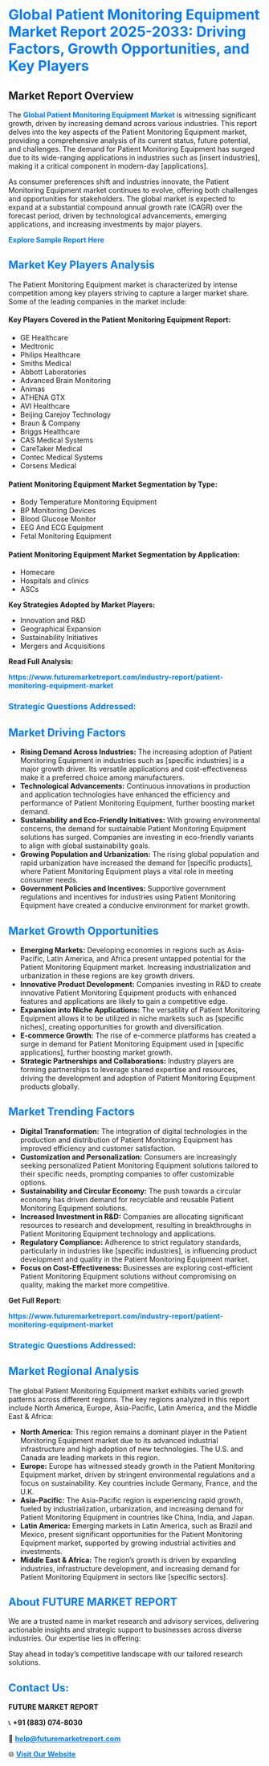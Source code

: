 <h1 style="color: #007BFF;">Global Patient Monitoring Equipment Market Report 2025-2033: Driving Factors, Growth Opportunities, and Key Players</h1>

<section id="overview">
<h2>Market Report Overview</h2>
<p>The <a href="https://www.futuremarketreport.com/industry-report/patient-monitoring-equipment-market" style="color: #007BFF; text-decoration: none;"><strong>Global Patient Monitoring Equipment Market</strong></a> is witnessing significant growth, driven by increasing demand across various industries. This report delves into the key aspects of the Patient Monitoring Equipment market, providing a comprehensive analysis of its current status, future potential, and challenges. The demand for Patient Monitoring Equipment has surged due to its wide-ranging applications in industries such as [insert industries], making it a critical component in modern-day [applications].</p>
<p>As consumer preferences shift and industries innovate, the Patient Monitoring Equipment market continues to evolve, offering both challenges and opportunities for stakeholders. The global market is expected to expand at a substantial compound annual growth rate (CAGR) over the forecast period, driven by technological advancements, emerging applications, and increasing investments by major players.</p>
</section>

<section id="overview">
<p><a href="https://www.futuremarketreport.com/request-sample/reportId=50893" style="color: #007BFF; text-decoration: none;"><strong>Explore Sample Report Here</strong></a></p>
</section>

<section id="key-players">
<h2 style="color: #007BFF;">Market Key Players Analysis</h2>
<p>The Patient Monitoring Equipment market is characterized by intense competition among key players striving to capture a larger market share. Some of the leading companies in the market include:</p>
<h4>Key Players Covered in the Patient Monitoring Equipment Report:</h4>
<ul><li>GE Healthcare</li><li>Medtronic</li><li>Philips Healthcare</li><li>Smiths Medical</li><li>Abbott Laboratories</li><li>Advanced Brain Monitoring</li><li>Animas</li><li>ATHENA GTX</li><li>AVI Healthcare</li><li>Beijing Carejoy Technology</li><li>Braun &amp; Company</li><li>Briggs Healthcare</li><li>CAS Medical Systems</li><li>CareTaker Medical</li><li>Contec Medical Systems</li><li>Corsens Medical</li></ul>
<h4>Patient Monitoring Equipment Market Segmentation by Type:</h4>
<ul><li>Body Temperature Monitoring Equipment</li><li>BP Monitoring Devices</li><li>Blood Glucose Monitor</li><li>EEG And ECG Equipment</li><li>Fetal Monitoring Equipment</li></ul>

<h4>Patient Monitoring Equipment Market Segmentation by Application:</h4>
<ul><li>Homecare</li><li>Hospitals and clinics</li><li>ASCs</li></ul>
<p><strong>Key Strategies Adopted by Market Players:</strong></p>
<ul>
<li>Innovation and R&D</li>
<li>Geographical Expansion</li>
<li>Sustainability Initiatives</li>
<li>Mergers and Acquisitions</li>
</ul>
</section>

<section>
<p><strong>Read Full Analysis: </strong></p><a href="https://www.futuremarketreport.com/industry-report/patient-monitoring-equipment-market" style="color: #007BFF; text-decoration: none;"><strong>https://www.futuremarketreport.com/industry-report/patient-monitoring-equipment-market</strong></a>
<h3 style="color: #007BFF;">Strategic Questions Addressed:</h3>
</section>

<section id="driving-factors">
<h2 style="color: #007BFF;">Market Driving Factors</h2>
<ul>
<li><strong>Rising Demand Across Industries:</strong> The increasing adoption of Patient Monitoring Equipment in industries such as [specific industries] is a major growth driver. Its versatile applications and cost-effectiveness make it a preferred choice among manufacturers.</li>
<li><strong>Technological Advancements:</strong> Continuous innovations in production and application technologies have enhanced the efficiency and performance of Patient Monitoring Equipment, further boosting market demand.</li>
<li><strong>Sustainability and Eco-Friendly Initiatives:</strong> With growing environmental concerns, the demand for sustainable Patient Monitoring Equipment solutions has surged. Companies are investing in eco-friendly variants to align with global sustainability goals.</li>
<li><strong>Growing Population and Urbanization:</strong> The rising global population and rapid urbanization have increased the demand for [specific products], where Patient Monitoring Equipment plays a vital role in meeting consumer needs.</li>
<li><strong>Government Policies and Incentives:</strong> Supportive government regulations and incentives for industries using Patient Monitoring Equipment have created a conducive environment for market growth.</li>
</ul>
</section>

<section id="growth-opportunities">
<h2 style="color: #007BFF;">Market Growth Opportunities</h2>
<ul>
<li><strong>Emerging Markets:</strong> Developing economies in regions such as Asia-Pacific, Latin America, and Africa present untapped potential for the Patient Monitoring Equipment market. Increasing industrialization and urbanization in these regions are key growth drivers.</li>
<li><strong>Innovative Product Development:</strong> Companies investing in R&D to create innovative Patient Monitoring Equipment products with enhanced features and applications are likely to gain a competitive edge.</li>
<li><strong>Expansion into Niche Applications:</strong> The versatility of Patient Monitoring Equipment allows it to be utilized in niche markets such as [specific niches], creating opportunities for growth and diversification.</li>
<li><strong>E-commerce Growth:</strong> The rise of e-commerce platforms has created a surge in demand for Patient Monitoring Equipment used in [specific applications], further boosting market growth.</li>
<li><strong>Strategic Partnerships and Collaborations:</strong> Industry players are forming partnerships to leverage shared expertise and resources, driving the development and adoption of Patient Monitoring Equipment products globally.</li>
</ul>
</section>

<section id="trending-factors">
<h2 style="color: #007BFF;">Market Trending Factors</h2>
<ul>
<li><strong>Digital Transformation:</strong> The integration of digital technologies in the production and distribution of Patient Monitoring Equipment has improved efficiency and customer satisfaction.</li>
<li><strong>Customization and Personalization:</strong> Consumers are increasingly seeking personalized Patient Monitoring Equipment solutions tailored to their specific needs, prompting companies to offer customizable options.</li>
<li><strong>Sustainability and Circular Economy:</strong> The push towards a circular economy has driven demand for recyclable and reusable Patient Monitoring Equipment solutions.</li>
<li><strong>Increased Investment in R&D:</strong> Companies are allocating significant resources to research and development, resulting in breakthroughs in Patient Monitoring Equipment technology and applications.</li>
<li><strong>Regulatory Compliance:</strong> Adherence to strict regulatory standards, particularly in industries like [specific industries], is influencing product development and quality in the Patient Monitoring Equipment market.</li>
<li><strong>Focus on Cost-Effectiveness:</strong> Businesses are exploring cost-efficient Patient Monitoring Equipment solutions without compromising on quality, making the market more competitive.</li>
</ul>
</section>

<section>
<p><strong>Get Full Report: </strong></p><a href="https://www.futuremarketreport.com/industry-report/patient-monitoring-equipment-market" style="color: #007BFF; text-decoration: none;"><strong>https://www.futuremarketreport.com/industry-report/patient-monitoring-equipment-market</strong></a>
<h3 style="color: #007BFF;">Strategic Questions Addressed:</h3>
</section>


<section id="regional-analysis">
<h2 style="color: #007BFF;">Market Regional Analysis</h2>
<p>The global Patient Monitoring Equipment market exhibits varied growth patterns across different regions. The key regions analyzed in this report include North America, Europe, Asia-Pacific, Latin America, and the Middle East & Africa:</p>
<ul>
<li><strong>North America:</strong> This region remains a dominant player in the Patient Monitoring Equipment market due to its advanced industrial infrastructure and high adoption of new technologies. The U.S. and Canada are leading markets in this region.</li>
<li><strong>Europe:</strong> Europe has witnessed steady growth in the Patient Monitoring Equipment market, driven by stringent environmental regulations and a focus on sustainability. Key countries include Germany, France, and the U.K.</li>
<li><strong>Asia-Pacific:</strong> The Asia-Pacific region is experiencing rapid growth, fueled by industrialization, urbanization, and increasing demand for Patient Monitoring Equipment in countries like China, India, and Japan.</li>
<li><strong>Latin America:</strong> Emerging markets in Latin America, such as Brazil and Mexico, present significant opportunities for the Patient Monitoring Equipment market, supported by growing industrial activities and investments.</li>
<li><strong>Middle East & Africa:</strong> The region’s growth is driven by expanding industries, infrastructure development, and increasing demand for Patient Monitoring Equipment in sectors like [specific sectors].</li>
</ul>
</section>

<footer>
<h2 style="color: #007BFF;">About FUTURE MARKET REPORT</h2>
<p>We are a trusted name in market research and advisory services, delivering actionable insights and strategic support to businesses across diverse industries. Our expertise lies in offering:</p>

<p>Stay ahead in today’s competitive landscape with our tailored research solutions.</p>

<h2 style="color: #007BFF;">Contact Us:</h2>
<p><strong>FUTURE MARKET REPORT</strong></p>
<p>📞 <strong>+91 (883) 074-8030</strong></p>
<p>📧 <strong><a href="mailto:help@futuremarketreport.com" style="color: #007BFF;">help@futuremarketreport.com</a></strong></p>
<p>🌐 <strong><a href="https://www.futuremarketreport.com/" style="color: #007BFF;">Visit Our Website</a></strong></p>
</footer>